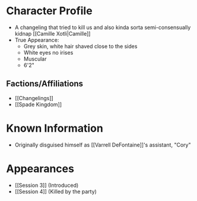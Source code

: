 # Character Profile
- A changeling that tried to kill us and also kinda sorta semi-consensually kidnap [[Camille Xotli|Camille]]
- True Appearance:
	- Grey skin, white hair shaved close to the sides
	- White eyes no irises
	- Muscular
	- 6'2"

## Factions/Affiliations
- [[Changelings]]
- [[Spade Kingdom]]

# Known Information
- Originally disguised himself as [[Varrell DeFontaine]]'s assistant, "Cory"

# Appearances
- [[Session 3]] (Introduced)
- [[Session 4]] (Killed by the party)